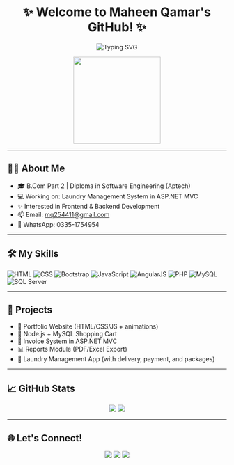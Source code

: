 <h1 align="center">✨ Welcome to Maheen Qamar's GitHub! ✨</h1>

<p align="center">
  <img src="https://readme-typing-svg.herokuapp.com?font=Fira+Code&weight=500&size=24&pause=1000&color=F78DA7&center=true&vCenter=true&width=500&lines=💻+Web+Developer;💡+Tech+Learner;🌟+Creative+Coder;🎯+Passionate+About+Building+Things" alt="Typing SVG" />
</p>

<p align="center">
  <img src="https://media.giphy.com/media/26BRuo6sLetdllPAQ/giphy.gif" width="200" />
</p>

---

## 👩‍💻 About Me

- 🎓 B.Com Part 2 | Diploma in Software Engineering (Aptech)
- 💻 Working on: Laundry Management System in ASP.NET MVC
- ✨ Interested in Frontend & Backend Development
- 📫 Email: [mq254411@gmail.com](mailto:mq254411@gmail.com)
- 📱 WhatsApp: 0335-1754954

---

## 🛠️ My Skills

![HTML](https://img.shields.io/badge/-HTML-E34F26?style=flat&logo=html5&logoColor=white)
![CSS](https://img.shields.io/badge/-CSS-1572B6?style=flat&logo=css3&logoColor=white)
![Bootstrap](https://img.shields.io/badge/-Bootstrap-563D7C?style=flat&logo=bootstrap&logoColor=white)
![JavaScript](https://img.shields.io/badge/-JavaScript-F7DF1E?style=flat&logo=javascript&logoColor=black)
![AngularJS](https://img.shields.io/badge/-AngularJS-DD0031?style=flat&logo=angular&logoColor=white)
![PHP](https://img.shields.io/badge/-PHP-777BB4?style=flat&logo=php&logoColor=white)
![MySQL](https://img.shields.io/badge/-MySQL-4479A1?style=flat&logo=mysql&logoColor=white)
![SQL Server](https://img.shields.io/badge/-SQL%20Server-CC2927?style=flat&logo=microsoftsqlserver&logoColor=white)

---

## 🚀 Projects

- 💼 Portfolio Website (HTML/CSS/JS + animations)
- 🛒 Node.js + MySQL Shopping Cart
- 🧾 Invoice System in ASP.NET MVC
- 📊 Reports Module (PDF/Excel Export)
- 🧺 Laundry Management App (with delivery, payment, and packages)

---

## 📈 GitHub Stats

<p align="center">
  <img src="https://github-readme-stats.vercel.app/api?username=maheen821&show_icons=true&theme=radical" />
  <img src="https://github-readme-stats.vercel.app/api/top-langs/?username=maheen821&layout=compact&theme=radical" />
</p>

---

## 🌐 Let's Connect!

<p align="center">
  <a href="mailto:mq254411@gmail.com"><img src="https://img.shields.io/badge/-Email-D14836?style=flat&logo=gmail&logoColor=white" /></a>
  <a href="https://wa.me/923351754954"><img src="https://img.shields.io/badge/-WhatsApp-25D366?style=flat&logo=whatsapp&logoColor=white" /></a>
  <a href="https://github.com/maheen821"><img src="https://img.shields.io/badge/-GitHub-333?style=flat&logo=github&logoColor=white" /></a>
</p>
